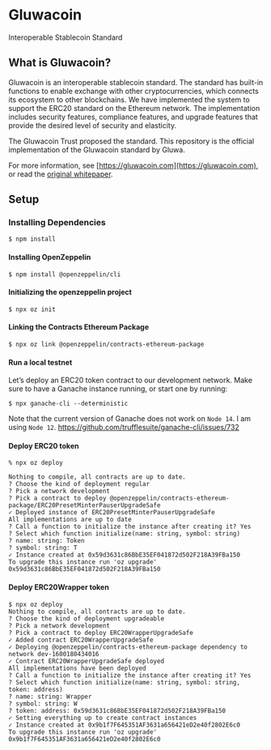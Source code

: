 # Gluwacoin

Interoperable Stablecoin Standard

## What is Gluwacoin?

Gluwacoin is an interoperable stablecoin standard. The standard has built-in functions to enable exchange with other cryptocurrencies, which connects its ecosystem to other blockchains. We have implemented the system to support the ERC20 standard on the Ethereum network. The implementation includes security features, compliance features, and upgrade features that provide the desired level of security and elasticity.

The Gluwacoin Trust proposed the standard. This repository is the official implementation of the Gluwacoin standard by Gluwa.

For more information, see [https://gluwacoin.com](https://gluwacoin.com), or read the [original whitepaper](https://gluwacoin.com/white-paper).

## Setup

### Installing Dependencies

```commandline
$ npm install
```

#### Installing OpenZeppelin
```commandline
$ npm install @openzeppelin/cli
```

#### Initializing the openzeppelin project
```commandline
$ npx oz init
```

#### Linking the Contracts Ethereum Package
```commandline
$ npx oz link @openzeppelin/contracts-ethereum-package
```

#### Run a local testnet

Let’s deploy an ERC20 token contract to our development network.
Make sure to have a Ganache instance running, or start one by running:
```commandline
$ npx ganache-cli --deterministic
```
Note that the current version of Ganache does not work on `Node 14`.
I am using `Node 12`.
https://github.com/trufflesuite/ganache-cli/issues/732

#### Deploy ERC20 token
```commandline
% npx oz deploy

Nothing to compile, all contracts are up to date.
? Choose the kind of deployment regular
? Pick a network development
? Pick a contract to deploy @openzeppelin/contracts-ethereum-package/ERC20PresetMinterPauserUpgradeSafe
✓ Deployed instance of ERC20PresetMinterPauserUpgradeSafe
All implementations are up to date
? Call a function to initialize the instance after creating it? Yes
? Select which function initialize(name: string, symbol: string)
? name: string: Token
? symbol: string: T
✓ Instance created at 0x59d3631c86BbE35EF041872d502F218A39FBa150
To upgrade this instance run 'oz upgrade'
0x59d3631c86BbE35EF041872d502F218A39FBa150
```

#### Deploy ERC20Wrapper token
```commandline
$ npx oz deploy
Nothing to compile, all contracts are up to date.
? Choose the kind of deployment upgradeable
? Pick a network development
? Pick a contract to deploy ERC20WrapperUpgradeSafe
✓ Added contract ERC20WrapperUpgradeSafe
✓ Deploying @openzeppelin/contracts-ethereum-package dependency to network dev-1600180434016
✓ Contract ERC20WrapperUpgradeSafe deployed
All implementations have been deployed
? Call a function to initialize the instance after creating it? Yes
? Select which function initialize(name: string, symbol: string, token: address)
? name: string: Wrapper
? symbol: string: W
? token: address: 0x59d3631c86BbE35EF041872d502F218A39FBa150
✓ Setting everything up to create contract instances
✓ Instance created at 0x9b1f7F645351AF3631a656421eD2e40f2802E6c0
To upgrade this instance run 'oz upgrade'
0x9b1f7F645351AF3631a656421eD2e40f2802E6c0
```

